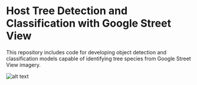 # Host Tree Detection and Classification with Google Street View

This repository includes code for developing object detection and classification models capable of identifying tree species from Google Street View imagery.

![alt text](https://github.com/ncsu-landscape-dynamics/gsv_host_detector/blob/main/yolov5-prediction-sample-tree.jpg?raw=true)
